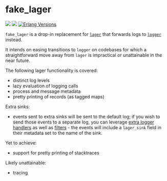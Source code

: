 # fake_lager

[![](https://img.shields.io/hexpm/v/fake_lager.svg?style=flat)](https://hex.pm/packages/fake_lager)
[![](https://github.com/g-andrade/fake_lager/actions/workflows/ci.yml/badge.svg)](https://github.com/g-andrade/fake_lager/actions/workflows/ci.yml)
[![Erlang Versions](https://img.shields.io/badge/Supported%20Erlang%2FOTP-24%20to%2028-blue)](https://www.erlang.org)

`fake_lager` is a drop-in replacement for
[`lager`](https://github.com/erlang-lager/lager/) that forwards logs to
[`logger`](http://erlang.org/doc/man/logger.html) instead.

It intends on easing transitions to `logger` on codebases for which a
straightforward move away from `lager` is impractical or unattainable in
the near future.

The following lager functionality is covered:

- distinct log levels
- lazy evaluation of logging calls
- process and message metadata
- pretty printing of records (as tagged maps)

Extra sinks:

- events sent to extra sinks will be sent to the default log;
if you wish to send those events to a separate log, you can
leverage
[extra logger handlers](https://www.erlang.org/doc/apps/kernel/logger_chapter.html#example--add-a-handler-to-log-info-events-to-file)
as well as [filters](https://www.erlang.org/doc/apps/kernel/logger_chapter.html#filters) -
the events will include a `lager_sink` field in their metadata
set to the name of the sink.

Yet to achieve:

- support for pretty printing of stacktraces

Likely unattainable:

- tracing
